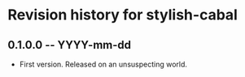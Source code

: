 # Revision history for stylish-cabal

## 0.1.0.0  -- YYYY-mm-dd

* First version. Released on an unsuspecting world.
